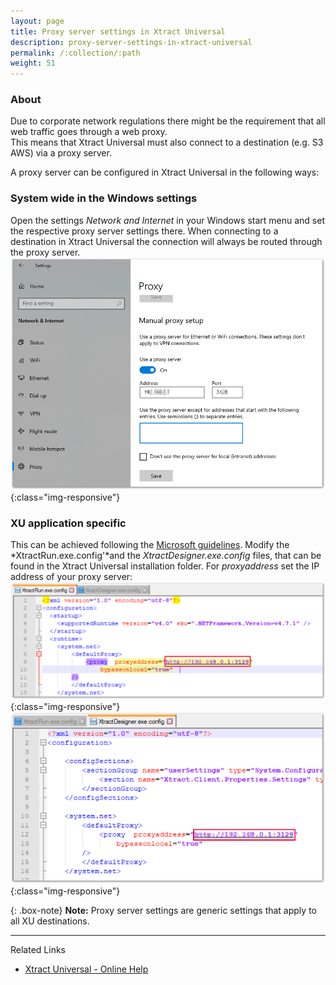 ```yaml
---
layout: page
title: Proxy server settings in Xtract Universal
description: proxy-server-settings-in-xtract-universal
permalink: /:collection/:path
weight: 51
---
```


### About ###
Due to corporate network regulations there might be the requirement that all web traffic goes through a web proxy. <br>
This means that Xtract Universal must also connect to a destination (e.g. S3 AWS) via a proxy server. <br>

A proxy server can be configured in Xtract Universal in the following ways: 

### System wide in the Windows settings ###
Open the settings *Network and Internet* in your Windows start menu and set the respective proxy server settings there. 
When connecting to a destination in Xtract Universal the connection will always be routed through the proxy server. 
![XU-proxy-settings-01](/img/contents/xu/xu-proxy-settings-01.png){:class="img-responsive"}

### XU application specific ###
This can be achieved following the [Microsoft guidelines](https://docs.microsoft.com/en-us/dotnet/framework/network-programming/proxy-configuration).
Modify the *XtractRun.exe.config'*and the *XtractDesigner.exe.config* files, that can be found in the Xtract Universal installation folder.
For *proxyaddress* set the IP address of your proxy server: 
![XU-proxy-settings-02](/img/contents/xu/xu-proxy-settings-02.png){:class="img-responsive"}
![XU-proxy-settings-03](/img/contents/xu/xu-proxy-settings-03.png){:class="img-responsive"}

{: .box-note}
**Note:** Proxy server settings are generic settings that apply to all XU destinations.  

*****
Related Links
- [Xtract Universal - Online Help](https://help.theobald-software.com/en/xtract-universal/)











